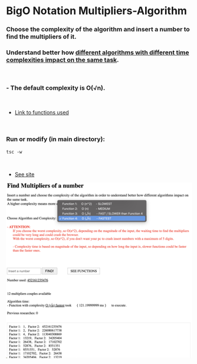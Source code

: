 # BigO Notation Multipliers-Algorithm

### Choose the complexity of the algorithm and insert a number to find the multipliers of it.

### Understand better how <u>different algorithms with different time complexities impact on the same task</u>.

<br />

### - The default complexity is O(√n).

<br>

-  [Link to functions used](https://github.com/DavideDeLeonardis/BigO-Multipliers-Algorithm/blob/main/js/Multiplicators%20algorithm.mjs)

<br>

### Run or modify (in main directory): 
```
tsc -w
```

<br>

-  [See site](https://multiplicator-algorithm.web.app/)

<img src="./src/images/image.png" alt='Image visualizer'/>

